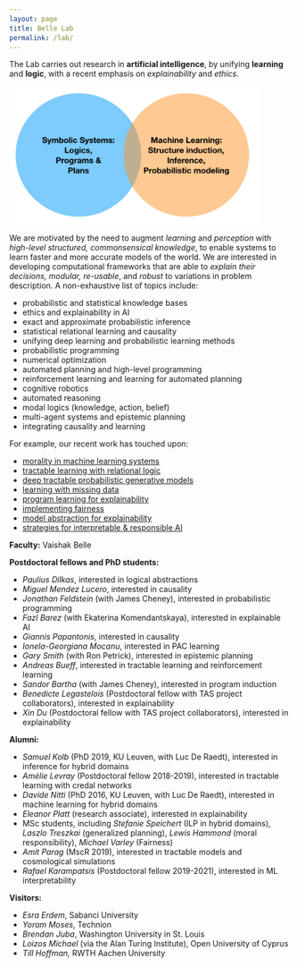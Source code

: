 ```yaml
---
layout: page
title: Belle Lab
permalink: /lab/
---
```



The Lab carries out research in **artificial intelligence**, by unifying **learning** and **logic**, with a recent emphasis on *explainability* and *ethics*.

<img src="/uni.png" width="450"> 

We are motivated by the need to augment _learning_ and _perception_ with _high-level structured, commonsensical knowledge_, to enable systems to learn faster and more accurate models of the world. We are interested in developing computational frameworks that are able to _explain their decisions, modular, re-usable_, and _robust_ to variations in problem description. A non-exhaustive list of topics include:

*   probabilistic and statistical knowledge bases
*   ethics and explainability in AI 
*   exact and approximate probabilistic inference
*   statistical relational learning and causality
*   unifying deep learning and probabilistic learning methods
*   probabilistic programming
*   numerical optimization
*   automated planning and high-level programming
*   reinforcement learning and learning for automated planning
*   cognitive robotics
*   automated reasoning
*   modal logics (knowledge, action, belief)
*   multi-agent systems and epistemic planning
*   integrating causality and learning 

For example, our recent work has touched upon: 

*   [morality in machine learning systems](https://arxiv.org/pdf/1810.03736) 
*   [tractable learning with relational logic](/attachments/pacfol.pdf) 
*   [deep tractable probabilistic generative models](https://arxiv.org/pdf/1807.05464) 
*   [learning with missing data](https://arxiv.org/pdf/1901.05847)
*   [program learning for explainability](/attachments/ilp2019.pdf) 
*   [implementing fairness](https://arxiv.org/abs/1905.07026)
*   [model abstraction for explainability](https://arxiv.org/pdf/1810.02434) 
*   [strategies for interpretable & responsible AI](/attachments/biochem.pdf) 


**Faculty:** Vaishak Belle 

**Postdoctoral fellows and PhD students:**


*   _Paulius Dilkas_, interested in logical abstractions
*   _Miguel Mendez Lucero_, interested in causality
*   _Jonathan Feldstein_ (with James Cheney), interested in probabilistic programming
*   _Fazl Barez_ (with Ekaterina Komendantskaya), interested in explainable AI
*   _Giannis Papantonis_, interested in causality
*   _Ionela-Georgiana Mocanu_, interested in PAC learning
*   _Gary Smith_ (with Ron Petrick), interested in epistemic planning
*   _Andreas Bueff_, interested in tractable learning and reinforcement learning
*   _Sandor Bartha_ (with James Cheney), interested in program induction
*   _Benedicte Legastelois_ (Postdoctoral fellow with TAS project collaborators), interested in explainability 
*   _Xin Du_ (Postdoctoral fellow with TAS project collaborators), interested in explainability 


**Alumni:**

*   _Samuel Kolb_ (PhD 2019, KU Leuven, with Luc De Raedt), interested in inference for hybrid domains
*   _Amélie Levray_ (Postdoctoral fellow 2018-2019), interested in tractable learning with credal networks
*   _Davide Nitti_ (PhD 2016, KU Leuven, with Luc De Raedt), interested in machine learning for hybrid domains
*   _Eleanor Platt_ (research associate), interested in explainability 
*   MSc students, including _Stefanie Speichert_ (ILP in hybrid domains), _Laszlo Treszkai_ (generalized planning), _Lewis Hammond_ (moral responsibility), _Michael Varley_ (Fairness)
*   _Amit Parag_ (MscR 2019), interested in tractable models and cosmological simulations  
*   _Rafael Karampatsis_ (Postdoctoral fellow 2019-2021), interested in ML interpretability 

**Visitors:**

*   _Esra Erdem_, Sabanci University
*   _Yoram Moses_, Technion
*   _Brendan Juba_, Washington University in St. Louis
*   _Loizos Michael_ (via the Alan Turing Institute), Open University of Cyprus
*   _Till Hoffman,_ RWTH Aachen University
